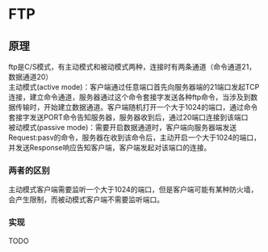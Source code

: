# FTP
## 原理
ftp是C/S模式，有主动模式和被动模式两种，连接时有两条通道（命令通道21，数据通道20）  
主动模式(active mode)：客户端通过任意端口首先向服务器端的21端口发起TCP连接，建立命令通道，服务器通过这个命令套接字发送各种ftp命令，当涉及到数据传输时，开始建立数据通道。客户端随机打开一个大于1024的端口，通过命令套接字发送PORT命令告知服务器，服务器收到后，通过20端口连接到该端口  
被动模式(passive mode)：需要开启数据通道时，客户端向服务器端发送Request:pasv的命令，服务器在收到该命令后，主动开启一个大于1024的端口，并发送Response响应告知客户端，客户端发起对该端口的连接。  
### 两者的区别
主动模式客户端需要监听一个大于1024的端口，但是客户端可能有某种防火墙，会产生限制，而被动模式客户端不需要监听端口。
### 实现
TODO